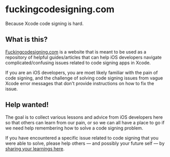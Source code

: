 # fuckingcodesigning.com
Because Xcode code signing is hard.

## What is this?
[Fuckingcodesigning.com](http://fuckingcodesigning) is a website that is meant to be used as a repository of helpful guides/articles that can help iOS developers navigate complicated/confusing issues related to code signing apps in Xcode.

If you are an iOS developers, you are moet likely familiar with the pain of code signing, and the challenge of solving code signing issues from vague Xcode error messages that don't provide instructions on how to fix the issue.

## Help wanted!
The goal is to collect various lessons and advice from iOS developers here so that others can learn from our pain, or so we can all have a place to go if we need help remembering how to solve a code signing problem.

If you have encountered a specific issue related to code signing that you were able to solve, please help others — and possibly your future self — by [sharing your learnings here](CONTRIBUTING.md).
